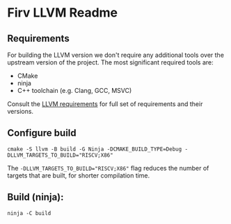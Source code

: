 # Firv LLVM Readme

## Requirements

For building the LLVM version we don't require any additional tools over the upstream version of the project. The most significant required tools are:
* CMake
* ninja
* C++ toolchain (e.g. Clang, GCC, MSVC)

Consult the [LLVM requirements](https://llvm.org/docs/GettingStarted.html#software) for full set of requirements and their versions.

## Configure build

```
cmake -S llvm -B build -G Ninja -DCMAKE_BUILD_TYPE=Debug -DLLVM_TARGETS_TO_BUILD="RISCV;X86"
```

The `-DLLVM_TARGETS_TO_BUILD="RISCV;X86"` flag reduces the number of targets that are built, for shorter compilation time.

## Build (ninja):

```
ninja -C build
```
